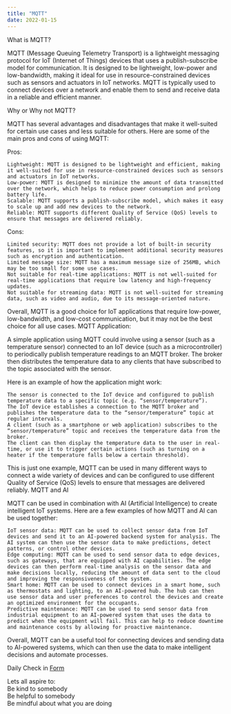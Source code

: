 ```yaml
---
title: "MQTT"
date: 2022-01-15
---  
```


What is MQTT?

MQTT (Message Queuing Telemetry Transport) is a lightweight messaging protocol for IoT (Internet of Things) devices that uses a publish-subscribe model for communication. It is designed to be lightweight, low-power and low-bandwidth, making it ideal for use in resource-constrained devices such as sensors and actuators in IoT networks. MQTT is typically used to connect devices over a network and enable them to send and receive data in a reliable and efficient manner.

Why or Why not MQTT?

MQTT has several advantages and disadvantages that make it well-suited for certain use cases and less suitable for others. Here are some of the main pros and cons of using MQTT:

Pros:

    Lightweight: MQTT is designed to be lightweight and efficient, making it well-suited for use in resource-constrained devices such as sensors and actuators in IoT networks.
    Low-power: MQTT is designed to minimize the amount of data transmitted over the network, which helps to reduce power consumption and prolong battery life.
    Scalable: MQTT supports a publish-subscribe model, which makes it easy to scale up and add new devices to the network.
    Reliable: MQTT supports different Quality of Service (QoS) levels to ensure that messages are delivered reliably.

Cons:

    Limited security: MQTT does not provide a lot of built-in security features, so it is important to implement additional security measures such as encryption and authentication.
    Limited message size: MQTT has a maximum message size of 256MB, which may be too small for some use cases.
    Not suitable for real-time applications: MQTT is not well-suited for real-time applications that require low latency and high-frequency updates.
    Not suitable for streaming data: MQTT is not well-suited for streaming data, such as video and audio, due to its message-oriented nature.

Overall, MQTT is a good choice for IoT applications that require low-power, low-bandwidth, and low-cost communication, but it may not be the best choice for all use cases.
MQTT Application:

A simple application using MQTT could involve using a sensor (such as a temperature sensor) connected to an IoT device (such as a microcontroller) to periodically publish temperature readings to an MQTT broker. The broker then distributes the temperature data to any clients that have subscribed to the topic associated with the sensor.

Here is an example of how the application might work:

    The sensor is connected to the IoT device and configured to publish temperature data to a specific topic (e.g. “sensor/temperature”).
    The IoT device establishes a connection to the MQTT broker and publishes the temperature data to the “sensor/temperature” topic at regular intervals.
    A client (such as a smartphone or web application) subscribes to the “sensor/temperature” topic and receives the temperature data from the broker.
    The client can then display the temperature data to the user in real-time, or use it to trigger certain actions (such as turning on a heater if the temperature falls below a certain threshold).

This is just one example, MQTT can be used in many different ways to connect a wide variety of devices and can be configured to use different Quality of Service (QoS) levels to ensure that messages are delivered reliably.
MQTT and AI

MQTT can be used in combination with AI (Artificial Intelligence) to create intelligent IoT systems. Here are a few examples of how MQTT and AI can be used together:

    IoT sensor data: MQTT can be used to collect sensor data from IoT devices and send it to an AI-powered backend system for analysis. The AI system can then use the sensor data to make predictions, detect patterns, or control other devices.
    Edge computing: MQTT can be used to send sensor data to edge devices, such as gateways, that are equipped with AI capabilities. The edge devices can then perform real-time analysis on the sensor data and make decisions locally, reducing the amount of data sent to the cloud and improving the responsiveness of the system.
    Smart home: MQTT can be used to connect devices in a smart home, such as thermostats and lighting, to an AI-powered hub. The hub can then use sensor data and user preferences to control the devices and create an optimized environment for the occupants.
    Predictive maintenance: MQTT can be used to send sensor data from industrial equipment to an AI-powered system that uses the data to predict when the equipment will fail. This can help to reduce downtime and maintenance costs by allowing for proactive maintenance.

Overall, MQTT can be a useful tool for connecting devices and sending data to AI-powered systems, which can then use the data to make intelligent decisions and automate processes.

Daily Check in [Form](https://forms.gle/BRA4EH2sMoZdLPgE8)

Lets all aspire to:  
Be kind to somebody  
Be helpful to somebody  
Be mindful about what you are doing
